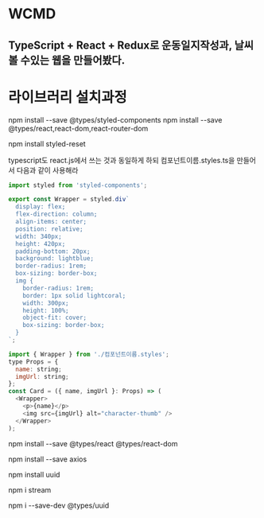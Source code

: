 # WCMD

## TypeScript + React + Redux로 운동일지작성과, 날씨 볼 수있는 웹을 만들어봤다.


# 라이브러리 설치과정

npm install --save @types/styled-components
npm install --save @types/react,react-dom,react-router-dom 

npm install styled-reset

typescript도 react.js에서 쓰는 것과 동일하게 하되
컴포넌트이름.styles.ts을 만들어서 다음과 같이 사용해라
```js
import styled from 'styled-components';

export const Wrapper = styled.div`
  display: flex;
  flex-direction: column;
  align-items: center;
  position: relative;
  width: 340px;
  height: 420px;
  padding-bottom: 20px;
  background: lightblue;
  border-radius: 1rem;
  box-sizing: border-box;
  img {
    border-radius: 1rem;
    border: 1px solid lightcoral;
    width: 300px;
    height: 100%;
    object-fit: cover;
    box-sizing: border-box;
  }
`;
```
```js
import { Wrapper } from './컴포넌트이름.styles';
type Props = {
  name: string;
  imgUrl: string;
};
const Card = ({ name, imgUrl }: Props) => (
  <Wrapper>
    <p>{name}</p>
    <img src={imgUrl} alt="character-thumb" />
  </Wrapper>
);

```


npm install --save @types/react @types/react-dom

npm install --save axios

npm install uuid

npm i stream

npm i --save-dev @types/uuid